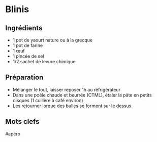 Blinis
======

Ingrédients
-----------
- 1 pot de yaourt nature ou à la grecque
- 1 pot de farine
- 1 œuf
- 1 pincée de sel 
- 1/2 sachet de levure chimique


Préparation
-----------
* Mélanger le tout, laisser reposer 1h au réfrigérateur
* Dans une poêle chaude et beurrée (CTML), étaler la pâte en petits disques (1 cuillère à café environ)
* Les retourner lorque des bulles se forment sur le dessus.

Mots clefs
----------

#apéro


